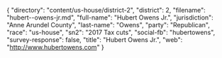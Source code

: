 {
  "directory": "content/us-house/district-2",
  "district": 2,
  "filename": "hubert--owens-jr.md",
  "full-name": "Hubert  Owens Jr.",
  "jurisdiction": "Anne Arundel County",
  "last-name": "Owens",
  "party": "Republican",
  "race": "us-house",
  "sn2": "2017 Tax cuts",
  "social-fb": "hubertowens",
  "survey-response": false,
  "title": "Hubert  Owens Jr.",
  "web": "http://www.hubertowens.com"
}

